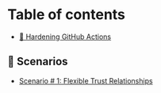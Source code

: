 # Table of contents

* [👋 Hardening GitHub Actions](README.md)

## 🎯 Scenarios

* [Scenario # 1: Flexible Trust Relationships](scenarios/scenario-1.md)
